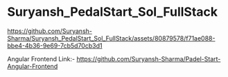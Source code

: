 # Suryansh_PedalStart_Sol_FullStack

https://github.com/Suryansh-Sharma/Suryansh_PedalStart_Sol_FullStack/assets/80879578/f71ae088-bbe4-4b36-9e69-7cb5d70cb3d1

Angular Frontend Link:- https://github.com/Suryansh-Sharma/Padel-Start-Angular-Frontend


